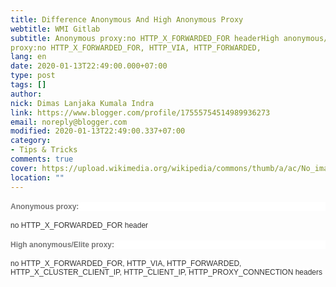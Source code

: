 ```yaml
---
title: Difference Anonymous And High Anonymous Proxy
webtitle: WMI Gitlab
subtitle: Anonymous proxy:no HTTP_X_FORWARDED_FOR headerHigh anonymous/Elite
proxy:no HTTP_X_FORWARDED_FOR, HTTP_VIA, HTTP_FORWARDED,
lang: en
date: 2020-01-13T22:49:00.000+07:00
type: post
tags: []
author:
nick: Dimas Lanjaka Kumala Indra
link: https://www.blogger.com/profile/17555754514989936273
email: noreply@blogger.com
modified: 2020-01-13T22:49:00.337+07:00
category:
- Tips & Tricks
comments: true
cover: https://upload.wikimedia.org/wikipedia/commons/thumb/a/ac/No_image_available.svg/2048px-No_image_available.svg.png
location: ""
---
```


<div dir="ltr" style="text-align: left;" trbidi="on"><h4 style="background-color: white; color: #777777; font-family: Arial, Verdana, sans-serif; font-size: 12px;">Anonymous proxy:</h4><span style="background-color: white; color: #333333; font-family: Arial, Verdana, sans-serif; font-size: 12px;">no HTTP_X_FORWARDED_FOR header</span><br><div style="background-color: white; color: #333333; font-family: Arial, Verdana, sans-serif; font-size: 12px;"></div><div style="background-color: white; color: #333333; font-family: Arial, Verdana, sans-serif; font-size: 12px;"></div><h4 style="background-color: white; color: #777777; font-family: Arial, Verdana, sans-serif; font-size: 12px;">High anonymous/Elite proxy:</h4><span style="background-color: white; color: #333333; font-family: Arial, Verdana, sans-serif; font-size: 12px;">no HTTP_X_FORWARDED_FOR, HTTP_VIA, HTTP_FORWARDED, HTTP_X_CLUSTER_CLIENT_IP, HTTP_CLIENT_IP, HTTP_PROXY_CONNECTION headers</span></div>